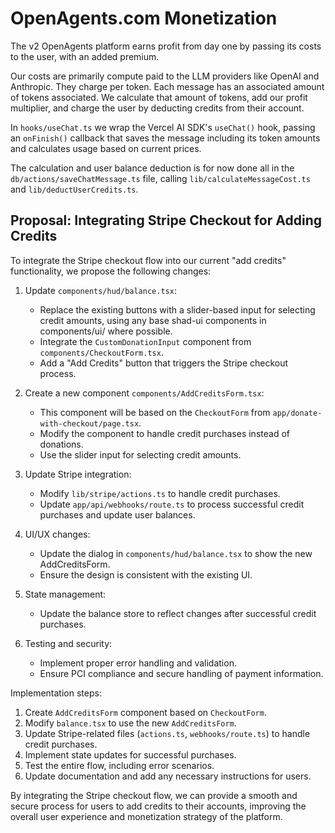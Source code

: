 # OpenAgents.com Monetization

The v2 OpenAgents platform earns profit from day one by passing its costs to the user, with an added premium.

Our costs are primarily compute paid to the LLM providers like OpenAI and Anthropic. They charge per token. Each message has an associated amount of tokens associated. We calculate that amount of tokens, add our profit multiplier, and charge the user by deducting credits from their account.

In `hooks/useChat.ts` we wrap the Vercel AI SDK's `useChat()` hook, passing an `onFinish()` callback that saves the message including its token amounts and calculates usage based on current prices.

The calculation and user balance deduction is for now done all in the `db/actions/saveChatMessage.ts` file, calling `lib/calculateMessageCost.ts` and `lib/deductUserCredits.ts`.

## Proposal: Integrating Stripe Checkout for Adding Credits

To integrate the Stripe checkout flow into our current "add credits" functionality, we propose the following changes:

1. Update `components/hud/balance.tsx`:
   - Replace the existing buttons with a slider-based input for selecting credit amounts, using any base shad-ui components in components/ui/ where possible.
   - Integrate the `CustomDonationInput` component from `components/CheckoutForm.tsx`.
   - Add a "Add Credits" button that triggers the Stripe checkout process.

2. Create a new component `components/AddCreditsForm.tsx`:
   - This component will be based on the `CheckoutForm` from `app/donate-with-checkout/page.tsx`.
   - Modify the component to handle credit purchases instead of donations.
   - Use the slider input for selecting credit amounts.

3. Update Stripe integration:
   - Modify `lib/stripe/actions.ts` to handle credit purchases.
   - Update `app/api/webhooks/route.ts` to process successful credit purchases and update user balances.

4. UI/UX changes:
   - Update the dialog in `components/hud/balance.tsx` to show the new AddCreditsForm.
   - Ensure the design is consistent with the existing UI.

5. State management:
   - Update the balance store to reflect changes after successful credit purchases.

6. Testing and security:
   - Implement proper error handling and validation.
   - Ensure PCI compliance and secure handling of payment information.

Implementation steps:

1. Create `AddCreditsForm` component based on `CheckoutForm`.
2. Modify `balance.tsx` to use the new `AddCreditsForm`.
3. Update Stripe-related files (`actions.ts`, `webhooks/route.ts`) to handle credit purchases.
4. Implement state updates for successful purchases.
5. Test the entire flow, including error scenarios.
6. Update documentation and add any necessary instructions for users.

By integrating the Stripe checkout flow, we can provide a smooth and secure process for users to add credits to their accounts, improving the overall user experience and monetization strategy of the platform.
